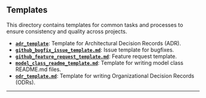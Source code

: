 
## Templates

This directory contains templates for common tasks and processes to ensure consistency and quality across projects.

- [**`adr_template`**](./adr_template.md): Template for Architectural Decision Records (ADR).
- [**`github_bugfix_issue_template.md`**](./github_bugfix_issue_template.md): Issue template for bugfixes.
- [**`github_feature_request_template.md`**](./github_feature_request_template.md): Feature request template.
- [**`model_class_readme_template.md`**](./model_class_readme_template.md): Template for writing model class README.md files.
- [**`odr_template.md`**](./odr_template.md): Template for writing Organizational Decision Records (ODRs). 

---